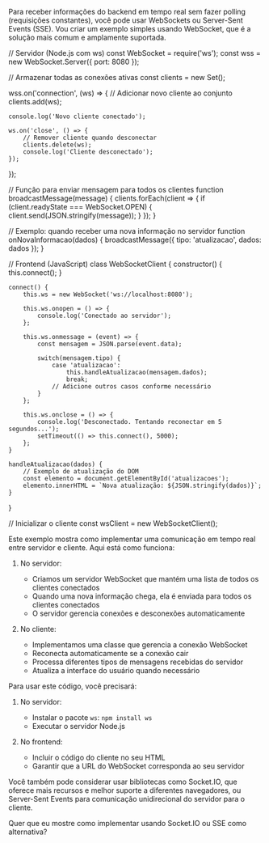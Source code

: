 Para receber informações do backend em tempo real sem fazer polling (requisições constantes), você pode usar WebSockets ou Server-Sent Events (SSE). Vou criar um exemplo simples usando WebSocket, que é a solução mais comum e amplamente suportada.

// Servidor (Node.js com ws)
const WebSocket = require('ws');
const wss = new WebSocket.Server({ port: 8080 });

// Armazenar todas as conexões ativas
const clients = new Set();

wss.on('connection', (ws) => {
    // Adicionar novo cliente ao conjunto
    clients.add(ws);
    
    console.log('Novo cliente conectado');
    
    ws.on('close', () => {
        // Remover cliente quando desconectar
        clients.delete(ws);
        console.log('Cliente desconectado');
    });
});

// Função para enviar mensagem para todos os clientes
function broadcastMessage(message) {
    clients.forEach(client => {
        if (client.readyState === WebSocket.OPEN) {
            client.send(JSON.stringify(message));
        }
    });
}

// Exemplo: quando receber uma nova informação no servidor
function onNovaInformacao(dados) {
    broadcastMessage({
        tipo: 'atualizacao',
        dados: dados
    });
}

// Frontend (JavaScript)
class WebSocketClient {
    constructor() {
        this.connect();
    }

    connect() {
        this.ws = new WebSocket('ws://localhost:8080');

        this.ws.onopen = () => {
            console.log('Conectado ao servidor');
        };

        this.ws.onmessage = (event) => {
            const mensagem = JSON.parse(event.data);
            
            switch(mensagem.tipo) {
                case 'atualizacao':
                    this.handleAtualizacao(mensagem.dados);
                    break;
                // Adicione outros casos conforme necessário
            }
        };

        this.ws.onclose = () => {
            console.log('Desconectado. Tentando reconectar em 5 segundos...');
            setTimeout(() => this.connect(), 5000);
        };
    }

    handleAtualizacao(dados) {
        // Exemplo de atualização do DOM
        const elemento = document.getElementById('atualizacoes');
        elemento.innerHTML = `Nova atualização: ${JSON.stringify(dados)}`;
    }
}

// Inicializar o cliente
const wsClient = new WebSocketClient();

Este exemplo mostra como implementar uma comunicação em tempo real entre servidor e cliente. Aqui está como funciona:

1. No servidor:
   - Criamos um servidor WebSocket que mantém uma lista de todos os clientes conectados
   - Quando uma nova informação chega, ela é enviada para todos os clientes conectados
   - O servidor gerencia conexões e desconexões automaticamente

2. No cliente:
   - Implementamos uma classe que gerencia a conexão WebSocket
   - Reconecta automaticamente se a conexão cair
   - Processa diferentes tipos de mensagens recebidas do servidor
   - Atualiza a interface do usuário quando necessário

Para usar este código, você precisará:

1. No servidor:
   - Instalar o pacote `ws`: `npm install ws`
   - Executar o servidor Node.js

2. No frontend:
   - Incluir o código do cliente no seu HTML
   - Garantir que a URL do WebSocket corresponda ao seu servidor

Você também pode considerar usar bibliotecas como Socket.IO, que oferece mais recursos e melhor suporte a diferentes navegadores, ou Server-Sent Events para comunicação unidirecional do servidor para o cliente.

Quer que eu mostre como implementar usando Socket.IO ou SSE como alternativa?
